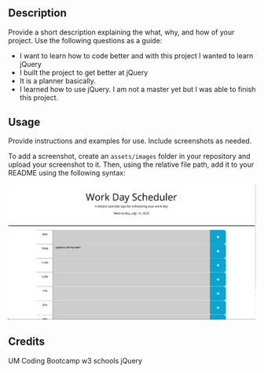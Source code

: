 # <Workday-Scheduler>

## Description

Provide a short description explaining the what, why, and how of your project. Use the following questions as a guide:

- I want to learn how to code better and with this project I wanted to learn jQuery
- I built the project to get better at jQuery
- It is a planner basically.
- I learned how to use jQuery. I am not a master yet but I was able to finish this project.


## Usage

Provide instructions and examples for use. Include screenshots as needed.

To add a screenshot, create an `assets/images` folder in your repository and upload your screenshot to it. Then, using the relative file path, add it to your README using the following syntax:

![image of planner](assets/images/planner.png)

## Credits

UM Coding Bootcamp
w3 schools
jQuery


